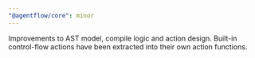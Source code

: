 ```yaml
---
"@agentflow/core": minor
---
```


Improvements to AST model, compile logic and action design. Built-in control-flow actions have been extracted into their own action functions.
